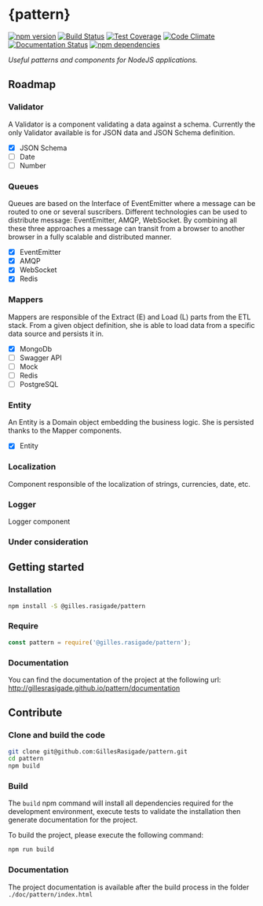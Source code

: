 # {pattern}

[![npm version](https://badge.fury.io/js/%40gilles.rasigade%2Fpattern.svg)](https://badge.fury.io/js/%40gilles.rasigade%2Fpattern) [![Build Status](https://travis-ci.org/GillesRasigade/pattern.svg?branch=master)](https://travis-ci.org/GillesRasigade/pattern) [![Test Coverage](https://codeclimate.com/github/GillesRasigade/pattern/badges/coverage.svg)](https://codeclimate.com/github/GillesRasigade/pattern/coverage) [![Code Climate](https://codeclimate.com/github/GillesRasigade/pattern/badges/gpa.svg)](https://codeclimate.com/github/GillesRasigade/pattern) [![Documentation Status](https://readthedocs.org/projects/pattern/badge/?version=latest)](http://pattern.readthedocs.org/en/latest/?badge=latest) [![npm dependencies](https://david-dm.org/GillesRasigade/pattern.svg)](https://david-dm.org/GillesRasigade/pattern.svg)

_Useful patterns and components for NodeJS applications._

## Roadmap

### Validator

A Validator is a component validating a data against a schema. Currently the only
Validator available is for JSON data and JSON Schema definition.

- [x] JSON Schema
- [ ] Date
- [ ] Number

### Queues

Queues are based on the Interface of EventEmitter where a message can be routed
to one or several suscribers. Different technologies can be used to distribute
message: EventEmitter, AMQP, WebSocket. By combining all these three approaches
a message can transit from a browser to another browser in a fully scalable and
distributed manner.

- [x] EventEmitter
- [x] AMQP
- [x] WebSocket
- [x] Redis

### Mappers

Mappers are responsible of the Extract (E) and Load (L) parts from the ETL stack.
From a given object definition, she is able to load data from a specific data
source and persists it in.

- [x] MongoDb
- [ ] Swagger API
- [ ] Mock
- [ ] Redis
- [ ] PostgreSQL

### Entity

An Entity is a Domain object embedding the business logic. She is persisted
thanks to the Mapper components.

- [x] Entity

### Localization

Component responsible of the localization of strings, currencies, date, etc.

### Logger

Logger component

### Under consideration

## Getting started

### Installation

```bash
npm install -S @gilles.rasigade/pattern
```

### Require

```js
const pattern = require('@gilles.rasigade/pattern');
```

### Documentation

You can find the documentation of the project at the following url:
http://gillesrasigade.github.io/pattern/documentation

## Contribute

### Clone and build the code

```bash
git clone git@github.com:GillesRasigade/pattern.git
cd pattern
npm build
```

### Build

The `build` npm command will install all dependencies required for the development
environment, execute tests to validate the installation then generate documentation
for the project.

To build the project, please execute the following command:

```bash
npm run build
```

### Documentation

The project documentation is available after the build process in the folder
`./doc/pattern/index.html`
